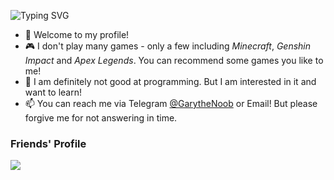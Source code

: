 ![Typing SVG](https://readme-typing-svg.demolab.com?font=Fira+Code&size=25&duration=2500&multiline=true&width=435&height=100&lines=Hi+there!;It's+me%2C;GarytheNoob!)

- 👋 Welcome to my profile!
- 🎮 I don't play many games - only a few including *Minecraft*, *Genshin Impact* and *Apex Legends*. You can recommend some games you like to me!
- 🌱 I am definitely not good at programming. But I am interested in it and want to learn!
- 📫 You can reach me via Telegram [@GarytheNoob](https://t.me/garythenoob) or Email! But please forgive me for not answering in time.

<!---
GarytheNoob/GarytheNoob is a ✨ special ✨ repository because its `README.md` (this file) appears on your GitHub profile.
You can click the Preview link to take a look at your changes.
--->


### Friends' Profile
[![](https://img.shields.io/badge/GitHub%20User-66Leo66-blue?style=flat-square&logo=GitHub)](https://github.com/66Leo66)
